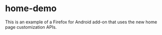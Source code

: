 home-demo
=========

This is an example of a Firefox for Android add-on that uses the new home page customization APIs.
